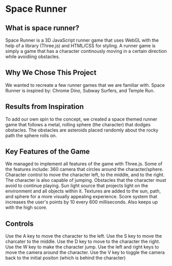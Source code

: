 # Space Runner

## What is space runner?
Space Runner is a 3D JavaScript runner game that uses WebGL with the help of a library (Three.js) and HTML/CSS for styling. A runner game is simply a game that has a character continously moving in a certain direction while avoidiing obstacles.

## Why We Chose This Project
We wanted to recreate a few runner games that we are familiar with. Space Runner is inspired by: Chrome Dino, Subway Surfers, and Temple Run.
## Results from Inspiration
To add our own spin to the concept, we created a space themed runner game that follows a metal, rolling sphere (the character) that dodges obstacles. The obstacles are asteroids placed randomly about the rocky path the sphere rolls on.

## Key Features of the Game
We managed to implement all features of the game with Three.js. Some of the features include:
  360 camera that circles around the character/sphere.
  Character control to move the character left, to the middle, and to the right. The character is also capable of jumping.
	Obstacles that the character must avoid to continue playing.
 	Sun light source that projects light on the environment and all objects within it.
	Textures are added to the sun, path, and sphere for a more visually appealing experience.
	Score system that increases the user's points by 10 every 600 milliseconds. Also keeps up with the high score.

## Controls
Use the A key to move the character to the left. 
Use the S key to move the charcater to the middle.
Use the D key to move to the character the right.
Use the W key to make the character jump.
Use the left and right keys to move the camera around the character.
Use the V key to toggle the camera back to the initial positon (which is behind the character)
